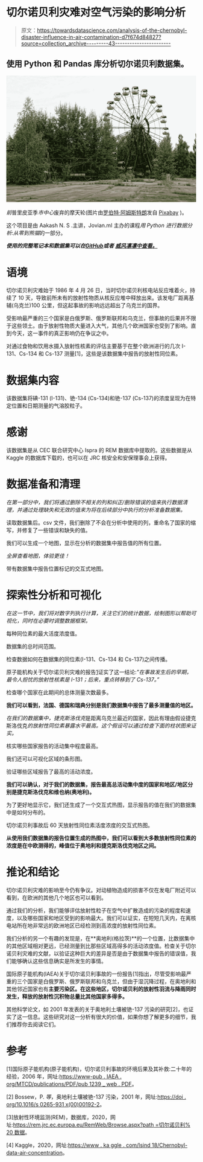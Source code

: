 # 切尔诺贝利灾难对空气污染的影响分析

> 原文：<https://towardsdatascience.com/analysis-of-the-chernobyl-disaster-influence-in-air-contamination-d7f674d84827?source=collection_archive---------43----------------------->

## 使用 Python 和 Pandas 库分析切尔诺贝利数据集。

![](img/9024a3740c3b158fc7cadd8b90d98bf0.png)

*前*普里皮亚季*市中心*废弃的摩天轮(图片由[罗伯特·阿姆斯特朗](https://pixabay.com/users/1681551-1681551/?utm_source=link-attribution&utm_medium=referral&utm_campaign=image&utm_content=1060287)发自 [Pixabay](https://pixabay.com/?utm_source=link-attribution&utm_medium=referral&utm_campaign=image&utm_content=1060287) )。

这个项目是由 Aakash N. S .主讲，Jovian.ml 主办的课程*用 Python 进行数据分析:从零到熊猫*的一部分。

***使用的完整笔记本和数据集可以在***[***GitHub***](https://github.com/anderson-fm/Chernobyl-Analysis)***或者*** [***威风凛凛******中查看。***](https://jovian.ml/anderson-fm/chernobyl-analysis)

# 语境

切尔诺贝利灾难始于 1986 年 4 月 26 日，当时切尔诺贝利核电站反应堆着火，持续了 10 天，导致前所未有的放射性物质从核反应堆中释放出来。该发电厂距离基辅(乌克兰)100 公里，但这起事故的影响远远超出了乌克兰的国界。

受影响最严重的三个国家是白俄罗斯、俄罗斯联邦和乌克兰，但事故的后果并不限于这些领土。由于放射性物质大量进入大气，其他几个欧洲国家也受到了影响。直到今天，这一事件的真正影响仍在争议之中。

对通过食物和饮用水摄入放射性核素的评估主要基于在整个欧洲进行的几次 I-131、Cs-134 和 Cs-137 测量[1]，这些是该数据集中报告的放射性同位素。

# 数据集内容

该数据集将碘-131 (I-131)、铯-134 (Cs-134)和铯-137 (Cs-137)的浓度呈现为在特定位置和日期测量的气溶胶粒子。

# 感谢

该数据集是从 CEC 联合研究中心 Ispra 的 REM 数据库中提取的。这些数据是从 Kaggle 的数据库下载的，也可以在 JRC 核安全和安保理事会上获得。

# 数据准备和清理

*在第一部分中，我们将通过删除不相关的列和纠正/删除错误的值来执行数据清理，并通过处理缺失和无效的值来为将在后续部分中执行的分析准备数据集。*

读取数据集后。csv 文件，我们删除了不会在分析中使用的列，重命名了国家的缩写，并修复了一些错误和缺失的值。

我们可以生成一个地图，显示在分析的数据集中报告值的所有位置。

*全屏查看地图，体验更佳！*

带有数据集中报告位置标记的交互式地图。

# 探索性分析和可视化

*在这一节中，我们将对数字列执行计算，关注它们的统计数据，绘制图形以帮助可视化，同时在必要时调整数据框架。*

每种同位素的最大活度浓度值。

数据集的总时间范围。

检查数据如何在数据集的同位素(I-131、Cs-134 和 Cs-137)之间传播。

原子能机构关于切尔诺贝利灾难的报告[1](https://www-pub.iaea.org/MTCD/publications/PDF/Pub1239_web.pdf)证实了这一结论:*"在事故发生后的早期，最令人担忧的放射性核素是 I-131；后来，重点转移到了 Cs-137。”*

检查哪个国家在此期间的总体测量次数最多。

**我们可以看到，法国、德国和瑞典分别是我们数据集中报告了最多测量值的地区。**

*在我们的数据集中，捷克斯洛伐克*是距离乌克兰最近的国家，因此有理由假设捷克斯洛伐克*的放射性同位素暴露水平最高。这个假设可以通过检查下面的柱状图来证实。*

核实哪些国家报告的活动集中程度最高。

我们还可以可视化区域的条形图。

验证哪些区域报告了最高的活动浓度。

**我们可以确认，对于我们的数据集，报告最高总活动集中度的国家和地区/地区分别是捷克斯洛伐克和维也纳(奥地利)。**

为了更好地显示它，我们还生成了一个交互式热图，显示报告的值在我们的数据集中是如何分布的。

切尔诺贝利事故后 60 天放射性同位素活度浓度的交互式热图。

**从使用我们数据集的报告位置生成的热图中，我们可以看到大多数放射性同位素的浓度是在中欧测得的，峰值位于奥地利和捷克斯洛伐克地区之间。**

# 推论和结论

切尔诺贝利灾难的影响至今仍有争议。对动植物造成的损害不仅在发电厂附近可以看到，在欧洲的其他几个地区也可以看到。

通过我们的分析，我们能够评估放射性粒子在空气中扩散造成的污染的程度和速度，以及哪些国家和地区受到的影响最大。我们可以证实，在短短几天内，在离核电站所在地非常远的欧洲地区已经检测到高浓度的放射性同位素。

我们分析的另一个有趣的发现是，在**奥地利(格拉茨)**的一个位置，比数据集中的其他区域相对更远，已经测量到比那些区域高得多的活动浓度值。检查关于切尔诺贝利灾难的文献，以验证这种巨大的差异是否是由于数据集中报告的错误值，我们能够确认这些信息确实是所发生的事情。

国际原子能机构(IAEA)关于切尔诺贝利事故的一份报告[1]指出，尽管受影响最严重的三个国家是白俄罗斯、俄罗斯联邦和乌克兰，但由于湿沉降过程，在奥地利和其他邻近国家也有**主要污染区。在这些地区，切尔诺贝利的放射性羽流与降雨同时发生，释放的放射性沉积物总量比其他国家多得多。**

其他科学论文，如 2001 年发表的关于奥地利土壤被铯-137 污染的研究[2]，也证实了这一信息。这些研究对这一分析有很大的价值，如果你想了解更多的细节，我们推荐你去阅读它们。

# 参考

[1]国际原子能机构(原子能机构)，切尔诺贝利事故的环境后果及其补救:二十年的经验，2006 年，网址:[https://www-pub . IAEA . org/MTCD/publications/PDF/pub 1239 _ web . PDF](https://www-pub.iaea.org/MTCD/publications/PDF/Pub1239_web.pdf)。

[2] Bossew，P. *等*，奥地利土壤被铯-137 污染，2001 年，网址:[https://doi . org/10.1016/s 0265-931 x(00)00192-2](https://doi.org/10.1016/S0265-931X(00)00192-2)。

[3]放射性环境监测(REM)，数据库，2020，网址:[https://rem.jrc.ec.europa.eu/RemWeb/Browse.aspx?path =切尔诺贝利% 20 数据](https://rem.jrc.ec.europa.eu/RemWeb/Browse.aspx?path=Chernobyl%20Data)。

[4] Kaggle，2020，网址:[https://www . ka ggle . com/lsind 18/Chernobyl-data-air-concentration](https://www.kaggle.com/lsind18/chernobyl-data-air-concentration)。
